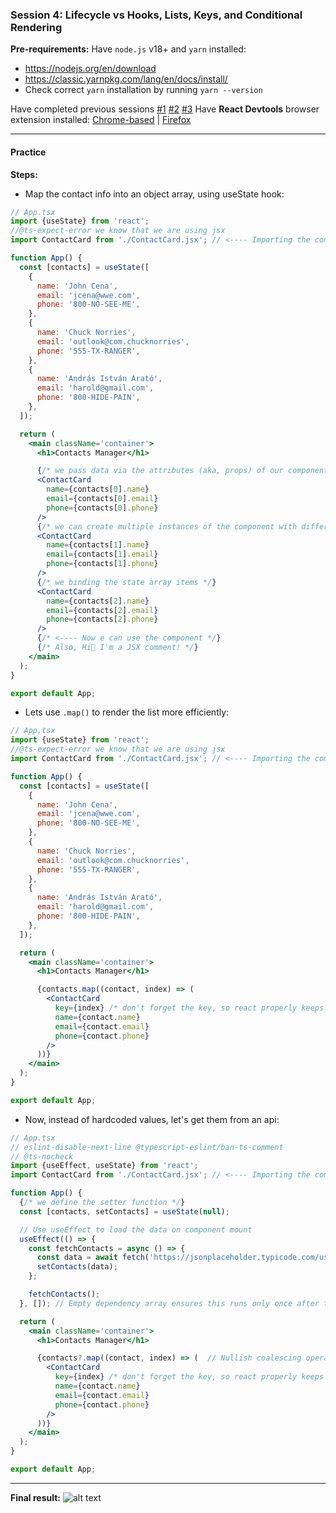 ### **Session 4: Lifecycle vs Hooks, Lists, Keys, and Conditional Rendering**

**Pre-requirements:**
Have `node.js` v18+ and `yarn` installed:

- https://nodejs.org/en/download
- https://classic.yarnpkg.com/lang/en/docs/install/
- Check correct `yarn` installation by running `yarn --version`

Have completed previous sessions [#1](SESSION1.md) [#2](SESSION2.md) [#3](SESSION3.md)
Have **React Devtools** browser extension installed: [Chrome-based](https://chromewebstore.google.com/detail/react-developer-tools/fmkadmapgofadopljbjfkapdkoienihi) | [Firefox](https://addons.mozilla.org/en-US/firefox/addon/react-devtools/)

---

#### Practice

**Steps:**

- Map the contact info into an object array, using useState hook:
```jsx
// App.tsx
import {useState} from 'react';
//@ts-expect-error we know that we are using jsx
import ContactCard from './ContactCard.jsx'; // <---- Importing the component we created previous

function App() {
  const [contacts] = useState([
    {
      name: 'John Cena',
      email: 'jcena@wwe.com',
      phone: '800-NO-SEE-ME',
    },
    {
      name: 'Chuck Norries',
      email: 'outlook@com.chucknorries',
      phone: '555-TX-RANGER',
    },
    {
      name: 'András István Arató',
      email: 'harold@gmail.com',
      phone: '800-HIDE-PAIN',
    },
  ]);

  return (
    <main className='container'>
      <h1>Contacts Manager</h1>

      {/* we pass data via the attributes (aka, props) of our component */}
      <ContactCard
        name={contacts[0].name}
        email={contacts[0].email}
        phone={contacts[0].phone}
      />
      {/* we can create multiple instances of the component with different props*/}
      <ContactCard
        name={contacts[1].name}
        email={contacts[1].email}
        phone={contacts[1].phone}
      />
      {/* we binding the state array items */}
      <ContactCard
        name={contacts[2].name}
        email={contacts[2].email}
        phone={contacts[2].phone}
      />
      {/* <---- Now e can use the component */}
      {/* Also, Hi👋 I'm a JSX comment! */}
    </main>
  );
}

export default App;
```

- Lets use `.map()` to render the list more efficiently:
```jsx
// App.tsx
import {useState} from 'react';
//@ts-expect-error we know that we are using jsx
import ContactCard from './ContactCard.jsx'; // <---- Importing the component we created previous

function App() {
  const [contacts] = useState([
    {
      name: 'John Cena',
      email: 'jcena@wwe.com',
      phone: '800-NO-SEE-ME',
    },
    {
      name: 'Chuck Norries',
      email: 'outlook@com.chucknorries',
      phone: '555-TX-RANGER',
    },
    {
      name: 'András István Arató',
      email: 'harold@gmail.com',
      phone: '800-HIDE-PAIN',
    },
  ]);

  return (
    <main className='container'>
      <h1>Contacts Manager</h1>

      {contacts.map((contact, index) => (
        <ContactCard
          key={index} /* don't forget the key, so react properly keeps track of mutation that require rerender */
          name={contact.name}
          email={contact.email}
          phone={contact.phone}
        />
      ))}
    </main>
  );
}

export default App;
```

- Now, instead of hardcoded values, let's get them from an api:
```jsx
// App.tsx
// eslint-disable-next-line @typescript-eslint/ban-ts-comment
// @ts-nocheck
import {useEffect, useState} from 'react';
import ContactCard from './ContactCard.jsx'; // <---- Importing the component we created previous

function App() {
  {/* we define the setter function */}
  const [contacts, setContacts] = useState(null);

  // Use useEffect to load the data on component mount
  useEffect(() => {
    const fetchContacts = async () => {
      const data = await fetch('https://jsonplaceholder.typicode.com/users').then((res) => res.json());
      setContacts(data);
    };

    fetchContacts();
  }, []); // Empty dependency array ensures this runs only once after the initial render

  return (
    <main className='container'>
      <h1>Contacts Manager</h1>

      {contacts?.map((contact, index) => (  // Nullish coalescing operator to prevent errors when contacts is null: https://developer.mozilla.org/en-US/docs/Web/JavaScript/Reference/Operators/Nullish_coalescing
        <ContactCard
          key={index} /* don't forget the key, so react properly keeps track of mutation that require rerender */
          name={contact.name}
          email={contact.email}
          phone={contact.phone}
        />
      ))}
    </main>
  );
}

export default App;
```

---

**Final result:**
![alt text](SESSION4-RESULT.png)